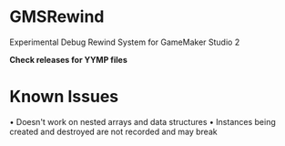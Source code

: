 # GMSRewind
Experimental Debug Rewind System for GameMaker Studio 2

**Check releases for YYMP files**

# Known Issues
• Doesn't work on nested arrays and data structures
• Instances being created and destroyed are not recorded and may break
